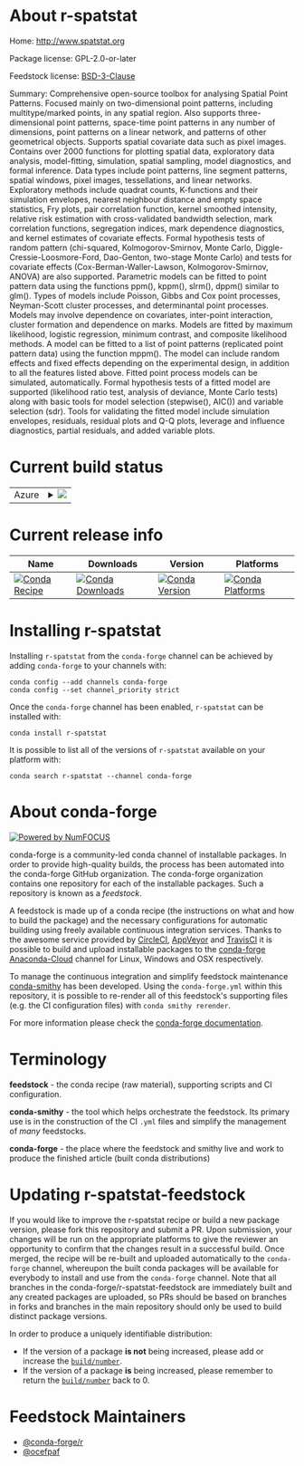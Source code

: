 About r-spatstat
================

Home: http://www.spatstat.org

Package license: GPL-2.0-or-later

Feedstock license: [BSD-3-Clause](https://github.com/conda-forge/r-spatstat-feedstock/blob/master/LICENSE.txt)

Summary: Comprehensive open-source toolbox for analysing Spatial Point Patterns. Focused mainly on two-dimensional point patterns, including multitype/marked points, in any spatial region. Also supports three-dimensional point patterns, space-time point patterns in any number of dimensions, point patterns on a linear network, and patterns of other geometrical objects. Supports spatial covariate data such as pixel images. Contains over 2000 functions for plotting spatial data, exploratory data analysis, model-fitting, simulation, spatial sampling, model diagnostics, and formal inference. Data types include point patterns, line segment patterns, spatial windows, pixel images, tessellations, and linear networks. Exploratory methods include quadrat counts, K-functions and their simulation envelopes, nearest neighbour distance and empty space statistics, Fry plots, pair correlation function, kernel smoothed intensity, relative risk estimation with cross-validated bandwidth selection, mark correlation functions, segregation indices, mark dependence diagnostics, and kernel estimates of covariate effects. Formal hypothesis tests of random pattern (chi-squared, Kolmogorov-Smirnov, Monte Carlo, Diggle-Cressie-Loosmore-Ford, Dao-Genton, two-stage Monte Carlo) and tests for covariate effects (Cox-Berman-Waller-Lawson, Kolmogorov-Smirnov, ANOVA) are also supported. Parametric models can be fitted to point pattern data using the functions ppm(), kppm(), slrm(), dppm() similar to glm(). Types of models include Poisson, Gibbs and Cox point processes, Neyman-Scott cluster processes, and determinantal point processes. Models may involve dependence on covariates, inter-point interaction, cluster formation and dependence on marks. Models are fitted by maximum likelihood, logistic regression, minimum contrast, and composite likelihood methods. A model can be fitted to a list of point patterns (replicated point pattern data) using the function mppm(). The model can include random effects and fixed effects depending on the experimental design, in addition to all the features listed above. Fitted point process models can be simulated, automatically. Formal hypothesis tests of a fitted model are supported (likelihood ratio test, analysis of deviance, Monte Carlo tests) along with basic tools for model selection (stepwise(), AIC()) and variable selection (sdr). Tools for validating the fitted model include simulation envelopes, residuals, residual plots and Q-Q plots, leverage and influence diagnostics, partial residuals, and added variable plots.

Current build status
====================


<table>
    
  <tr>
    <td>Azure</td>
    <td>
      <details>
        <summary>
          <a href="https://dev.azure.com/conda-forge/feedstock-builds/_build/latest?definitionId=5789&branchName=master">
            <img src="https://dev.azure.com/conda-forge/feedstock-builds/_apis/build/status/r-spatstat-feedstock?branchName=master">
          </a>
        </summary>
        <table>
          <thead><tr><th>Variant</th><th>Status</th></tr></thead>
          <tbody><tr>
              <td>linux_64_r_base4.0</td>
              <td>
                <a href="https://dev.azure.com/conda-forge/feedstock-builds/_build/latest?definitionId=5789&branchName=master">
                  <img src="https://dev.azure.com/conda-forge/feedstock-builds/_apis/build/status/r-spatstat-feedstock?branchName=master&jobName=linux&configuration=linux_64_r_base4.0" alt="variant">
                </a>
              </td>
            </tr><tr>
              <td>linux_64_r_base4.1</td>
              <td>
                <a href="https://dev.azure.com/conda-forge/feedstock-builds/_build/latest?definitionId=5789&branchName=master">
                  <img src="https://dev.azure.com/conda-forge/feedstock-builds/_apis/build/status/r-spatstat-feedstock?branchName=master&jobName=linux&configuration=linux_64_r_base4.1" alt="variant">
                </a>
              </td>
            </tr><tr>
              <td>osx_64_r_base4.0</td>
              <td>
                <a href="https://dev.azure.com/conda-forge/feedstock-builds/_build/latest?definitionId=5789&branchName=master">
                  <img src="https://dev.azure.com/conda-forge/feedstock-builds/_apis/build/status/r-spatstat-feedstock?branchName=master&jobName=osx&configuration=osx_64_r_base4.0" alt="variant">
                </a>
              </td>
            </tr><tr>
              <td>osx_64_r_base4.1</td>
              <td>
                <a href="https://dev.azure.com/conda-forge/feedstock-builds/_build/latest?definitionId=5789&branchName=master">
                  <img src="https://dev.azure.com/conda-forge/feedstock-builds/_apis/build/status/r-spatstat-feedstock?branchName=master&jobName=osx&configuration=osx_64_r_base4.1" alt="variant">
                </a>
              </td>
            </tr><tr>
              <td>win_64_r_base4.0</td>
              <td>
                <a href="https://dev.azure.com/conda-forge/feedstock-builds/_build/latest?definitionId=5789&branchName=master">
                  <img src="https://dev.azure.com/conda-forge/feedstock-builds/_apis/build/status/r-spatstat-feedstock?branchName=master&jobName=win&configuration=win_64_r_base4.0" alt="variant">
                </a>
              </td>
            </tr><tr>
              <td>win_64_r_base4.1</td>
              <td>
                <a href="https://dev.azure.com/conda-forge/feedstock-builds/_build/latest?definitionId=5789&branchName=master">
                  <img src="https://dev.azure.com/conda-forge/feedstock-builds/_apis/build/status/r-spatstat-feedstock?branchName=master&jobName=win&configuration=win_64_r_base4.1" alt="variant">
                </a>
              </td>
            </tr>
          </tbody>
        </table>
      </details>
    </td>
  </tr>
</table>

Current release info
====================

| Name | Downloads | Version | Platforms |
| --- | --- | --- | --- |
| [![Conda Recipe](https://img.shields.io/badge/recipe-r--spatstat-green.svg)](https://anaconda.org/conda-forge/r-spatstat) | [![Conda Downloads](https://img.shields.io/conda/dn/conda-forge/r-spatstat.svg)](https://anaconda.org/conda-forge/r-spatstat) | [![Conda Version](https://img.shields.io/conda/vn/conda-forge/r-spatstat.svg)](https://anaconda.org/conda-forge/r-spatstat) | [![Conda Platforms](https://img.shields.io/conda/pn/conda-forge/r-spatstat.svg)](https://anaconda.org/conda-forge/r-spatstat) |

Installing r-spatstat
=====================

Installing `r-spatstat` from the `conda-forge` channel can be achieved by adding `conda-forge` to your channels with:

```
conda config --add channels conda-forge
conda config --set channel_priority strict
```

Once the `conda-forge` channel has been enabled, `r-spatstat` can be installed with:

```
conda install r-spatstat
```

It is possible to list all of the versions of `r-spatstat` available on your platform with:

```
conda search r-spatstat --channel conda-forge
```


About conda-forge
=================

[![Powered by
NumFOCUS](https://img.shields.io/badge/powered%20by-NumFOCUS-orange.svg?style=flat&colorA=E1523D&colorB=007D8A)](https://numfocus.org)

conda-forge is a community-led conda channel of installable packages.
In order to provide high-quality builds, the process has been automated into the
conda-forge GitHub organization. The conda-forge organization contains one repository
for each of the installable packages. Such a repository is known as a *feedstock*.

A feedstock is made up of a conda recipe (the instructions on what and how to build
the package) and the necessary configurations for automatic building using freely
available continuous integration services. Thanks to the awesome service provided by
[CircleCI](https://circleci.com/), [AppVeyor](https://www.appveyor.com/)
and [TravisCI](https://travis-ci.com/) it is possible to build and upload installable
packages to the [conda-forge](https://anaconda.org/conda-forge)
[Anaconda-Cloud](https://anaconda.org/) channel for Linux, Windows and OSX respectively.

To manage the continuous integration and simplify feedstock maintenance
[conda-smithy](https://github.com/conda-forge/conda-smithy) has been developed.
Using the ``conda-forge.yml`` within this repository, it is possible to re-render all of
this feedstock's supporting files (e.g. the CI configuration files) with ``conda smithy rerender``.

For more information please check the [conda-forge documentation](https://conda-forge.org/docs/).

Terminology
===========

**feedstock** - the conda recipe (raw material), supporting scripts and CI configuration.

**conda-smithy** - the tool which helps orchestrate the feedstock.
                   Its primary use is in the construction of the CI ``.yml`` files
                   and simplify the management of *many* feedstocks.

**conda-forge** - the place where the feedstock and smithy live and work to
                  produce the finished article (built conda distributions)


Updating r-spatstat-feedstock
=============================

If you would like to improve the r-spatstat recipe or build a new
package version, please fork this repository and submit a PR. Upon submission,
your changes will be run on the appropriate platforms to give the reviewer an
opportunity to confirm that the changes result in a successful build. Once
merged, the recipe will be re-built and uploaded automatically to the
`conda-forge` channel, whereupon the built conda packages will be available for
everybody to install and use from the `conda-forge` channel.
Note that all branches in the conda-forge/r-spatstat-feedstock are
immediately built and any created packages are uploaded, so PRs should be based
on branches in forks and branches in the main repository should only be used to
build distinct package versions.

In order to produce a uniquely identifiable distribution:
 * If the version of a package **is not** being increased, please add or increase
   the [``build/number``](https://docs.conda.io/projects/conda-build/en/latest/resources/define-metadata.html#build-number-and-string).
 * If the version of a package **is** being increased, please remember to return
   the [``build/number``](https://docs.conda.io/projects/conda-build/en/latest/resources/define-metadata.html#build-number-and-string)
   back to 0.

Feedstock Maintainers
=====================

* [@conda-forge/r](https://github.com/conda-forge/r/)
* [@ocefpaf](https://github.com/ocefpaf/)

